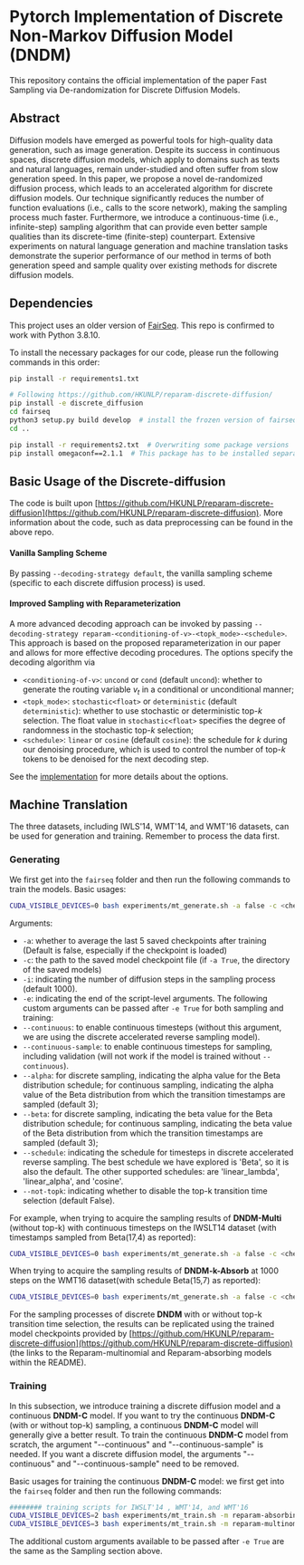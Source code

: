 # Pytorch Implementation of Discrete Non-Markov Diffusion Model (DNDM)

This repository contains the official implementation of the paper Fast Sampling via De-randomization for Discrete Diffusion Models.

## Abstract

Diffusion models have emerged as powerful tools for high-quality data generation, such as image generation. Despite its success in continuous spaces, discrete diffusion models, which apply to domains such as texts and natural languages, remain under-studied and often suffer from slow generation speed. In this paper, we propose a novel de-randomized diffusion process, which leads to an accelerated algorithm for discrete diffusion models.  Our technique significantly reduces the number of function evaluations (i.e., calls to the score network), making the sampling process much faster. Furthermore, we introduce a continuous-time (i.e., infinite-step) sampling algorithm that can provide even better sample qualities than its discrete-time (finite-step) counterpart. Extensive experiments on natural language generation and machine translation tasks demonstrate the superior performance of our method in terms of both generation speed and sample quality over existing methods for discrete diffusion models.

## Dependencies

This project uses an older version of [FairSeq](https://github.com/facebookresearch/fairseq). 
This repo is confirmed to work with Python 3.8.10.

To install the necessary packages for our code, please run the following commands in this order:

```bash
pip install -r requirements1.txt

# Following https://github.com/HKUNLP/reparam-discrete-diffusion/
pip install -e discrete_diffusion
cd fairseq
python3 setup.py build develop  # install the frozen version of fairseq
cd ..

pip install -r requirements2.txt  # Overwriting some package versions
pip install omegaconf==2.1.1  # This package has to be installed separately after hydra-core
```



## Basic Usage of the Discrete-diffusion
The code is built upon [https://github.com/HKUNLP/reparam-discrete-diffusion](https://github.com/HKUNLP/reparam-discrete-diffusion). More information about the code, such as data preprocessing can be found in the above repo.

#### Vanilla Sampling Scheme
By passing `--decoding-strategy default`, the vanilla sampling scheme (specific to each discrete diffusion process) is used.

#### Improved Sampling with Reparameterization
A more advanced decoding approach can be invoked by passing `--decoding-strategy reparam-<conditioning-of-v>-<topk_mode>-<schedule>`. This approach is based on the proposed reparameterization in our paper and allows for more effective decoding procedures. The options specify the decoding algorithm via
- `<conditioning-of-v>`: `uncond` or `cond` (default `uncond`): whether to generate the routing variable $v_t$ in a conditional or unconditional manner;
- `<topk_mode>`: `stochastic<float>` or `deterministic` (default `deterministic`): whether to use stochastic or deterministic top-$k$ selection. The float value in `stochastic<float>` specifies the degree of randomness in the stochastic top-$k$ selection;
- `<schedule>`: `linear` or `cosine` (default `cosine`): the schedule for $k$ during our denoising procedure, which is used to control the number of top-$k$ tokens to be denoised for the next decoding step.

See the [implementation](./discrete_diffusion/discrete_diffusions/discrete_diffusion_base.py#L130) for more details about the options.




## Machine Translation
The three datasets, including IWLS'14, WMT'14, and WMT'16 datasets, can be used for generation and training. Remember to process the data first.

### Generating
We first get into the `fairseq` folder and then run the following commands to train the models. Basic usages:
```bash
CUDA_VISIBLE_DEVICES=0 bash experiments/mt_generate.sh -a false -c <checkpoint_path> -d <iwslt/wmt14/wmt16> -e True
```

Arguments:
- `-a`: whether to average the last 5 saved checkpoints after training (Default is false, especially if the checkpoint is loaded)
- `-c`: the path to the saved model checkpoint file (if `-a True`, the directory of the saved models) 
- `-i`: indicating the number of diffusion steps in the sampling process (default 1000).
- `-e`: indicating the end of the script-level arguments.
The following custom arguments can be passed after `-e True` for both sampling and training:
- `--continuous`: to enable continuous timesteps (without this argument, we are using the discrete accelerated reverse sampling model).
- `--continuous-sample`: to enable continuous timesteps for sampling, including validation (will not work if the model is trained without `--continuous`).
- `--alpha`: for discrete sampling, indicating the alpha value for the Beta distribution schedule; for continuous sampling, indicating the alpha value of the Beta distribution from which the transition timestamps are sampled (default 3);
- `--beta`: for discrete sampling, indicating the beta value for the Beta distribution schedule; for continuous sampling, indicating the beta value of the Beta distribution from which the transition timestamps are sampled (default 3);
- `--schedule`: indicating the schedule for timesteps in discrete accelerated reverse sampling.
        The best schedule we have explored is 'Beta', so it is also the default.
        The other supported schedules: are 'linear_lambda', 'linear_alpha', and 'cosine'.
- `--not-topk`: indicating whether to disable the top-k transition time selection (default False).

For example, when trying to acquire the sampling results of **DNDM-Multi** (without top-k) with continuous timesteps on the IWSLT14 dataset (with timestamps sampled from Beta(17,4) as reported):
```bash
CUDA_VISIBLE_DEVICES=0 bash experiments/mt_generate.sh -a false -c <checkpoint_path> -d wmt -e True --continuous --continuous-sample --alpha 17 --beta 4 --not-topk
```

When trying to acquire the sampling results of **DNDM-k-Absorb** at 1000 steps on the WMT16 dataset(with schedule Beta(15,7) as reported):
```bash
CUDA_VISIBLE_DEVICES=0 bash experiments/mt_generate.sh -a false -c <checkpoint_path> -d wmt -i 1000 -e True --alpha 15 --beta 7 --schedule Beta
```

For the sampling processes of discrete **DNDM** with or without top-k transition time selection, the results can be replicated using the trained model checkpoints provided by [https://github.com/HKUNLP/reparam-discrete-diffusion](https://github.com/HKUNLP/reparam-discrete-diffusion) (the links to the Reparam-multinomial and Reparam-absorbing models within the README).


### Training
In this subsection, we introduce training a discrete diffusion model and a continuous **DNDM-C** model. If you want to try the continuous **DNDM-C** (with or without top-k) sampling, a  continuous **DNDM-C** model will generally give a better result. To train the continuous **DNDM-C** model from scratch,  the argument "--continuous" and "--continuous-sample" is needed. If you want a discrete diffusion model, the arguments "--continuous" and "--continuous-sample" need to be removed.

Basic usages for training the continuous **DNDM-C** model: we first get into the `fairseq` folder and then run the following commands:
```bash
######## training scripts for IWSLT'14 , WMT'14, and WMT'16 
CUDA_VISIBLE_DEVICES=2 bash experiments/mt_train.sh -m reparam-absorbing -d <iwslt/wmt14/wmt16> -s default -e True  --continuous --continuous-sample --q-sample-mode coupled  --store-ema --label-smoothing 0.1 --reweighting-type linear
CUDA_VISIBLE_DEVICES=3 bash experiments/mt_train.sh -m reparam-multinomial -d <iwslt/wmt14/wmt16> -s default -e True  --continuous --continuous-sample --not-diffusing-special-sym --q-sample-mode coupled --store-ema --label-smoothing 0.1 --reweighting-type linear
```

The additional custom arguments available to be passed after `-e True` are the same as the Sampling section above.






